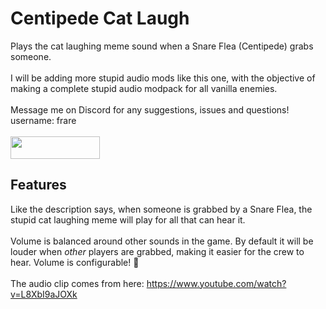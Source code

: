 # Centipede Cat Laugh
Plays the cat laughing meme sound when a Snare Flea (Centipede) grabs someone.
<br><br>
I will be adding more stupid audio mods like this one, with the objective of making a complete stupid audio modpack for all vanilla enemies.
<br><br>
Message me on Discord for any suggestions, issues and questions! username: frare
<br><br>
[<img src="https://storage.ko-fi.com/cdn/kofi2.png?v=6" width=143 height=36>](https://ko-fi.com/frare)

## Features
Like the description says, when someone is grabbed by a Snare Flea, the stupid cat laughing meme will play for all that can hear it.
<br><br>
Volume is balanced around other sounds in the game. By default it will be louder when <i>other</i> players are grabbed, making it easier for the crew to hear. Volume is configurable! 🙂
<br><br>
The audio clip comes from here: https://www.youtube.com/watch?v=L8XbI9aJOXk